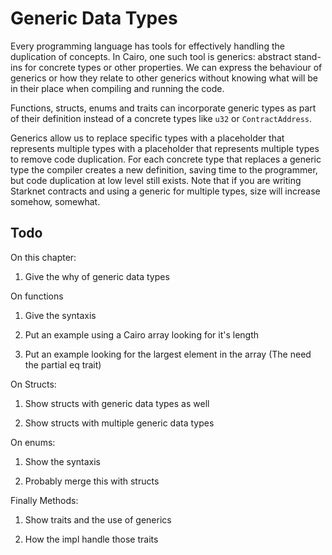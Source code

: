 # Generic Data Types

Every programming language has tools for effectively handling the duplication of concepts. In Cairo, one such tool is generics: abstract stand-ins for concrete types or other properties. We can express the behaviour of generics or how they relate to other generics without knowing what will be in their place when compiling and running the code.

Functions, structs, enums and traits can incorporate generic types as part of their definition instead of a concrete types like `u32` or `ContractAddress`.

Generics allow us to replace specific types with a placeholder that represents multiple types with a placeholder that represents multiple types to remove code duplication. For each concrete type that replaces a generic type the compiler creates a new definition, saving time to the programmer, but code duplication at low level still exists. Note that if you are writing Starknet contracts and using a generic for multiple types, size will increase somehow, somewhat.

## Todo

On this chapter:

1. Give the why of generic data types

On functions

1. Give the syntaxis

2. Put an example using a Cairo array looking for it's length

3. Put an example looking for the largest element in the array (The need the partial eq trait)

On Structs:

1. Show structs with generic data types as well

2. Show structs with multiple generic data types

On enums:

1. Show the syntaxis

2. Probably merge this with structs

Finally Methods:

1. Show traits and the use of generics

2. How the impl handle those traits
